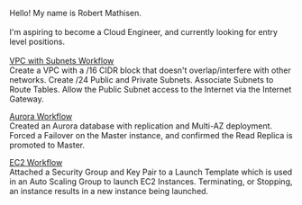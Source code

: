 Hello! My name is Robert Mathisen. \
\
I'm aspiring to become a Cloud Engineer, and currently looking for entry level positions. <br/>
\
[VPC with Subnets Workflow](https://github.com/rmathisen-aws/Create_a_VPC_with_Public_and_Private_Subnets/edit/main/README.md) \
Create a VPC with a /16 CIDR block that doesn't overlap/interfere with other networks. Create /24 Public and Private Subnets. Associate Subnets to Route Tables. Allow the Public Subnet access to the Internet via the Internet Gateway.

[Aurora Workflow](https://github.com/rmathisen-aws/Create_an_Aurora_db_with_Replication_and_Multi-AZ_deployment) \
Created an Aurora database with replication and Multi-AZ deployment. Forced a Failover on the Master instance, and confirmed the Read Replica is promoted to Master.

[EC2 Workflow](https://github.com/rmathisen-aws/Launch_EC2_Instances_in_Auto_Scaling_Groups_using_Launch_Templates/edit/main/README.md) \
Attached a Security Group and Key Pair to a Launch Template which is used in an Auto Scaling Group to launch EC2 Instances. Terminating, or Stopping, an instance results in a new instance being launched.

